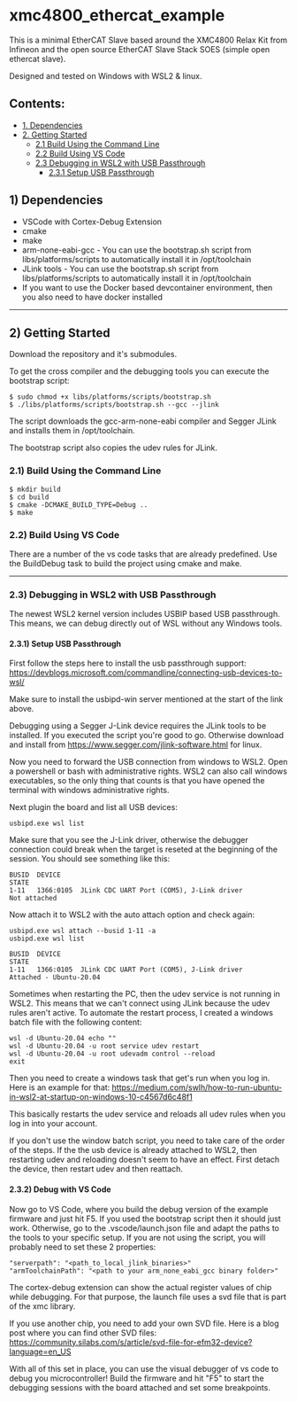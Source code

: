# xmc4800_ethercat_example

This is a minimal EtherCAT Slave based around the XMC4800 Relax Kit from Infineon and the open source 
EtherCAT Slave Stack SOES (simple open ethercat slave).

Designed and tested on Windows with WSL2 & linux.

## Contents:
* [1. Dependencies](#1-dependencies)
* [2. Getting Started](#2-getting-started)
	* [2.1 Build Using the Command Line](#21-build-using-the-command-line)
	* [2.2 Build Using VS Code](#22-build-using-vs-code)
	* [2.3 Debugging in WSL2 with USB Passthrough](#23-debugging-in-wsl2-with-usb-passthrough)
		* [2.3.1 Setup USB Passthrough](#231-setup-usb-passthrough)

## 1) Dependencies

 - VSCode with Cortex-Debug Extension 
 - cmake 
 - make
 - arm-none-eabi-gcc - You can use the bootstrap.sh script from libs/platforms/scripts to automatically install it in /opt/toolchain
 - JLink tools - You can use the bootstrap.sh script from libs/platforms/scripts to automatically install it in /opt/toolchain
 - If you want to use the Docker based devcontainer environment, then you also need to have docker installed
---

## 2) Getting Started

Download the repository and it's submodules.

To get the cross compiler and the debugging tools you can execute the bootstrap script:

	$ sudo chmod +x libs/platforms/scripts/bootstrap.sh
	$ ./libs/platforms/scripts/bootstrap.sh --gcc --jlink

The script downloads the gcc-arm-none-eabi compiler and Segger JLink
and installs them in /opt/toolchain.

The bootstrap script also copies the udev rules for JLink.


### 2.1) Build Using the Command Line

	$ mkdir build
	$ cd build
	$ cmake -DCMAKE_BUILD_TYPE=Debug ..
	$ make

### 2.2) Build Using VS Code

There are a number of the vs code tasks that are already predefined.
Use the BuildDebug task to build the project using cmake and make.

---

### 2.3) Debugging in WSL2 with USB Passthrough

The newest WSL2 kernel version includes USBIP based USB passthrough.
This means, we can debug directly out of WSL without any Windows tools.


#### 2.3.1) Setup USB Passthrough

First follow the steps here to install the usb passthrough support:
https://devblogs.microsoft.com/commandline/connecting-usb-devices-to-wsl/

Make sure to install the usbipd-win server mentioned at the start of the link above.

Debugging using a Segger J-Link device requires the JLink tools to be installed.
If you executed the script you're good to go.
Otherwise download and install from https://www.segger.com/jlink-software.html for linux.


Now you need to forward the USB connection from windows to WSL2.
Open a powershell or bash with administrative rights.
WSL2 can also call windows executables, so the only thing that counts is that you have opened the terminal with windows administrative rights.

Next plugin the board and list all USB devices:

	usbipd.exe wsl list

Make sure that you see the J-Link driver, otherwise the debugger connection could break when the target is reseted at 
the beginning of the session. You should see something like this:

	BUSID  DEVICE                                                        STATE
	1-11   1366:0105  JLink CDC UART Port (COM5), J-Link driver          Not attached

Now attach it to WSL2 with the auto attach option and check again:

	usbipd.exe wsl attach --busid 1-11 -a
	usbipd.exe wsl list

	BUSID  DEVICE                                                        STATE
	1-11   1366:0105  JLink CDC UART Port (COM5), J-Link driver          Attached - Ubuntu-20.04

Sometimes when restarting the PC, then the udev service is not running in WSL2.
This means that we can't connect using JLink because the udev rules aren't active.
To automate the restart process, I created a windows batch file with the following content:

	wsl -d Ubuntu-20.04 echo ""
	wsl -d Ubuntu-20.04 -u root service udev restart
	wsl -d Ubuntu-20.04 -u root udevadm control --reload
	exit

Then you need to create a windows task that get's run when you log in.
Here is an example for that: https://medium.com/swlh/how-to-run-ubuntu-in-wsl2-at-startup-on-windows-10-c4567d6c48f1

This basically restarts the udev service and reloads all udev rules when you log in into your account.

If you don't use the window batch script, you need to take care of the order of the steps.
If the the usb device is already attached to WSL2, then restarting udev and reloading doesn't seem to have an effect.
First detach the device, then restart udev and then reattach.

#### 2.3.2) Debug with VS Code

Now go to VS Code, where you build the debug version of the example firmware and just hit F5.
If you used the bootstrap script then it should just work.
Otherwise, go to the .vscode/launch.json file and adapt the paths to the tools to your specific setup.
If you are not using the script, you will probably need to set these 2 properties:

	"serverpath": "<path_to_local_jlink_binaries>"
	"armToolchainPath": "<path to your arm_none_eabi_gcc binary folder>"

The cortex-debug extension can show the actual register values of chip while debugging.
For that purpose, the launch file uses a svd file that is part of the xmc library.

If you use another chip, you need to add your own SVD file.
Here is a blog post where you can find other SVD files:
	https://community.silabs.com/s/article/svd-file-for-efm32-device?language=en_US

With all of this set in place, you can use the visual debugger of vs code to debug you 
microcontroller!
Build the firmware and hit "F5" to start the debugging sessions with the board attached and set some breakpoints.


